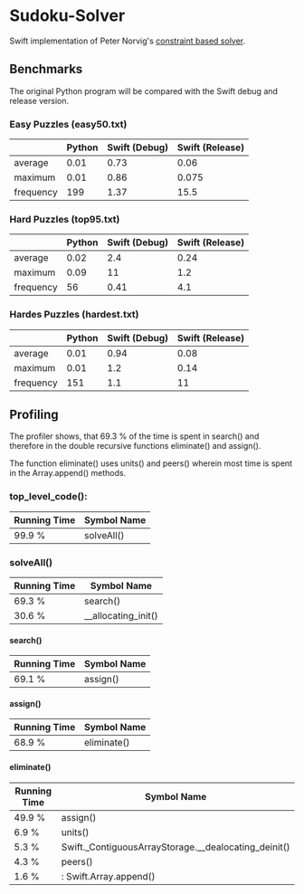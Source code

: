 # Sudoku-Solver

Swift implementation of Peter Norvig's [constraint based solver](http://norvig.com/sudoku.html).


## Benchmarks

The original Python program will be compared with the Swift debug and release version.


### Easy Puzzles (easy50.txt)


|           | Python | Swift (Debug) | Swift (Release) |
|-----------|--------|---------------|-----------------|
| average   |  0.01  | 0.73          | 0.06            |
| maximum   |  0.01  | 0.86          | 0.075           |
| frequency |  199   | 1.37          | 15.5            |


### Hard Puzzles (top95.txt)

|           | Python | Swift (Debug) | Swift (Release) |
|-----------|--------|---------------|-----------------|
| average   |  0.02  | 2.4           | 0.24            |
| maximum   |  0.09  | 11            | 1.2             |
| frequency |  56    | 0.41          | 4.1             |


### Hardes Puzzles (hardest.txt)

|           | Python | Swift (Debug) | Swift (Release) |
|-----------|--------|---------------|-----------------|
| average   |  0.01  | 0.94          | 0.08            |
| maximum   |  0.01  | 1.2           | 0.14            |
| frequency |  151   | 1.1           | 11              |


## Profiling

The profiler shows, that 69.3 % of the time is spent in search() and
therefore in the double recursive functions eliminate() and assign().

The function eliminate() uses units() and peers() wherein most time is
spent in the Array.append() methods.


### top_level_code():

| Running Time | Symbol Name       |
|--------------|-------------------|
| 99.9 %       | solveAll()        |


### solveAll()

| Running Time | Symbol Name         |
|--------------|---------------------|
| 69.3 %       | search()            |
| 30.6 %       | __allocating_init() |


#### search()

| Running Time | Symbol Name       |
|--------------|-------------------|
| 69.1 %       | assign()          |


#### assign()

| Running Time | Symbol Name       |
|--------------|-------------------|
| 68.9 %       | eliminate()       |

#### eliminate()

| Running Time | Symbol Name                                          |
|--------------|------------------------------------------------------|
| 49.9 %       | assign()                                             |
|  6.9 %       | units()                                              |
|  5.3 %       | Swift._ContiguousArrayStorage.__dealocating_deinit() |
|  4.3 %       | peers()                                              |
|  1.6 %       | <Swift Int>: Swift.Array.append()                    |
